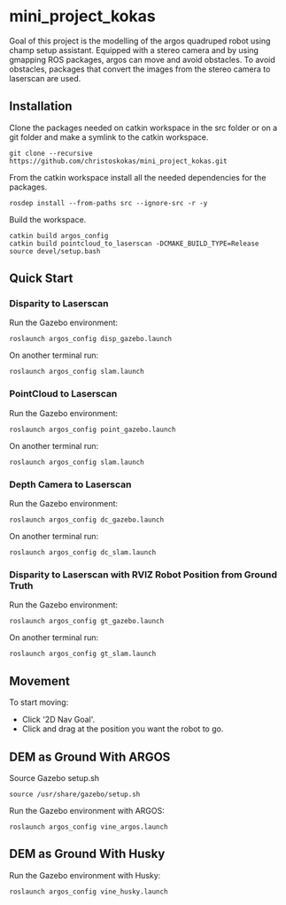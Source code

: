 # mini_project_kokas

Goal of this project is the modelling of the argos quadruped robot using champ setup assistant. Equipped with a stereo camera and by using gmapping ROS packages, argos can move and avoid obstacles. To avoid obstacles, packages that convert the images from the stereo camera to laserscan are used.

## Ιnstallation

Clone the packages needed on catkin workspace in the src folder or on a git folder and make a symlink to the catkin workspace. 

```console
git clone --recursive https://github.com/christoskokas/mini_project_kokas.git
```

From the catkin workspace install all the needed dependencies for the packages.

```console
rosdep install --from-paths src --ignore-src -r -y
```

Build the workspace.

```console
catkin build argos_config
catkin build pointcloud_to_laserscan -DCMAKE_BUILD_TYPE=Release 
source devel/setup.bash
```

## Quick Start

### Disparity to Laserscan 

Run the Gazebo environment:

```console
roslaunch argos_config disp_gazebo.launch
```

On another terminal run:

```console
roslaunch argos_config slam.launch
```

### PointCloud to Laserscan 

Run the Gazebo environment:

```console
roslaunch argos_config point_gazebo.launch
```

On another terminal run:

```console
roslaunch argos_config slam.launch
```

### Depth Camera to Laserscan 

Run the Gazebo environment:

```console
roslaunch argos_config dc_gazebo.launch
```

On another terminal run:

```console
roslaunch argos_config dc_slam.launch
```

### Disparity to Laserscan with RVIZ Robot Position from Ground Truth

Run the Gazebo environment:

```console
roslaunch argos_config gt_gazebo.launch
```

On another terminal run:

```console
roslaunch argos_config gt_slam.launch
```



## Movement

To start moving:

* Click '2D Nav Goal'.
* Click and drag at the position you want the robot to go.

## DEM as Ground With ARGOS

Source Gazebo setup.sh

```console
source /usr/share/gazebo/setup.sh
```

Run the Gazebo environment with ARGOS:

```console
roslaunch argos_config vine_argos.launch
```

## DEM as Ground With Husky

Run the Gazebo environment with Husky:

```console
roslaunch argos_config vine_husky.launch
```